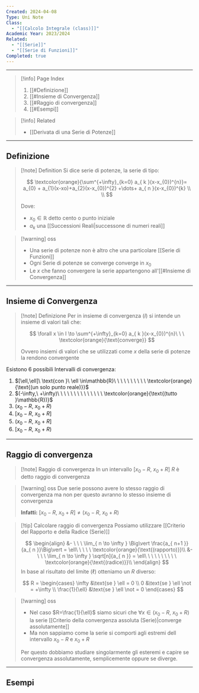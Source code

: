 ```yaml
---
Created: 2024-04-08
Type: Uni Note
Class:
  - "[[Calcolo Integrale (class)]]"
Academic Year: 2023/2024
Related:
  - "[[Serie]]"
  - "[[Serie di Funzioni]]"
Completed: true
---
```

---

>[!info] Page Index
>1. [[#Definizione]]
>2. [[#Insieme di Convergenza]]
>3. [[#Raggio di convergenza]]
>4. [[#Esempi]]

>[!info] Related
> - [[Derivata di una Serie di Potenze]]

---
## Definizione

>[!note] Definition
>Si dice serie di potenze, la serie di tipo:
>
>$$
>\textcolor{orange}{\sum^{+\infty}_{k=0} a_{ k }(x-x_{0})^{n}}= a_{0} + a_{1}(x-xo)+a_{2}(x-x_{0})^{2} +\dots+ a_{ n }(x-x_{0})^{k} \\ \\
>$$
>
>Dove:
>- $x_{0}\in\mathbb{R}$ detto cento o punto iniziale
>- $a_{k}$ una [[Successioni Reali|successone di numeri reali]]

>[!warning] oss
>- Una serie di potenze non è altro che una particolare [[Serie di Funzioni]]
>- Ogni Serie di potenze se converge converge in $x_{0}$
>- Le $x$ che fanno convergere la serie appartengono all'[[#Insieme di Convergenza]]

---
## Insieme di Convergenza 

>[!note] Definizione
>Per in insieme di convergenza ($I$) si intende un insieme di valori tali che:
>
>$$
>\forall  x \in I \to  \sum^{+\infty}_{k=0} a_{ k }(x-x_{0})^{n}\ \ \  \textcolor{orange}{\text{converge}}
>$$
>
>Ovvero insiemi di valori che se utilizzati come $x$ della serie di potenze la rendono convergente

Esistono 6 possibili Intervalli di convergenza:
1. $[\ell,\ell]\ \text{con }\ \ell \in\mathbb{R}\ \ \ \ \ \ \ \ \ \ \textcolor{orange}{\text{(un solo punto reale)}}$
2. $(-\infty,\ +\infty)\ \ \ \ \ \ \ \ \ \ \ \ \ \ \textcolor{orange}{\text{(tutto }\mathbb{R})}$ 
3. $(x_{0}−R,\ x_{0}​+R)$
4. $[x_{0}−R,\ x_{0}​+R]$
5. $(x_{0}−R,\ x_{0}​+R]$
6. $[x_{0}−R,\ x_{0}​+R)$

---
## Raggio di convergenza

>[!note] Raggio di convergenza
>In un intervallo $[x_{0}-R,\ x_{0}+R]$ $R$ è detto raggio di convergenza 

>[!warning] oss
>Due serie possono avere lo stesso raggio di convergenza ma non per questo avranno lo stesso insieme di convergenza
>
>**Infatti:** $[x_{0}-R,\ x_{0}+R] \not= (x_{0}-R,\ x_{0}+R)$

>[!tip] Calcolare raggio di convergenza
>Possiamo utilizzare [[Criterio del Rapporto e della Radice (Serie)]]
>
>$$
>\begin{align}
>&- \ \ \ \lim_{ n \to \infty }  \Big\vert \frac{a_{ n+1 }}{a_{ n }}\Big\vert = \ell\ \ \ \ \  \textcolor{orange}{\text{(rapporto)}}\\
>&- \ \ \ \lim_{ n \to \infty } \sqrt[n]{a_{ n }} = \ell\ \ \ \ \ \ \ \ \ \  \textcolor{orange}{\text{(radice)}}\\
>\end{align}
>$$
>In base al risultato del limite ($\ell$) otteniamo un $R$ diverso:
>
>$$
>R = \begin{cases}
>\infty  &\text{se } \ell = 0 \\
>0 &\text{se } \ell \not = +\infty \\ 
>\frac{1}{\ell} &\text{se } \ell \not = 0
>\end{cases}
>$$

>[!warning] oss
>- Nel caso $R=\frac{1}{\ell}$ siamo sicuri che $\forall x \in (x_{0}-R,\ x_{0}+R)$ la serie [[Criterio della convergenza assoluta (Serie)|converge assolutamente]]
>- Ma non sappiamo come la serie si comporti agli estremi dell intervallo $x_{0}-R$ e $x_{0}+R$ 
>
>Per questo dobbiamo studiare singolarmente gli esteremi e capire se convergenza assolutamente, semplicemente oppure se diverge.

---
## Esempi
